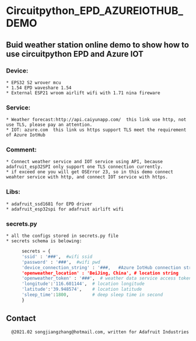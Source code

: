 # Circuitpython_EPD_AZUREIOTHUB_DEMO

## Buid weather station online demo to show how to use circuitpython EPD and Azure IOT

### Device:
    * EPS32 S2 wrover mcu
    * 1.54 EPD waveshare 1.54
    * External ESP21 wroom airlift wifi with 1.71 nina fireware
### Service:
    * Weather forecast:http://api.caiyunapp.com/  this link use http, not use TLS, please pay an attention.
    * IOT: azure.com  this link us https support TLS meet the requirement of Azure IotHub
### Comment:
    * Connect weather service and IOT service using API, because adafruit_esp32SPI only support one TLS connection currently. 
    * if exceed one you will get OSError 23, so in this demo connect weahter service with http, and connect IOT service with https.
### Libs:
    * adafruit_ssd1681 for EPD driver
    * adafruit_esp32spi for adafruit airlift wifi
### secrets.py
    * all the configs stored in secrets.py file
    * secrets schema is belowing:
```Python
      secrets = {
      'ssid' : '###',  #wifi ssid
      'password' : '###',  #wifi pwd
      'device_connection_string' : '###,   #Azure IotHub connection string ,please go to  azure portal copyand paste
      'openweather_location' : 'BeiJing, China', # location string
      'openweather_token' : '###',  # weather data service access token from caiyun api website
      'longitude':'116.601144',  # location longitude
      'latitude':'39.948574',    # location latitude
      'sleep_time':1800,         # deep sleep time in second
      }
 ```
 ## Contact
      @2021.02 songjiangzhang@hotmail.com, written for Adafruit Industries
